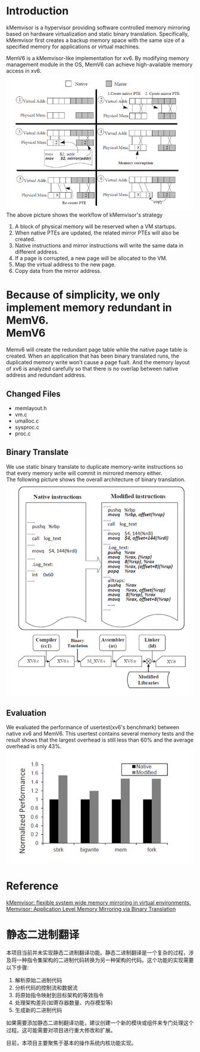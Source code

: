 Introduction
=========
kMemvisor is a hypervisor providing software controlled memory mirroring based on hardware virtualization and static binary translation. Specifically, kMemvisor first creates a backup memory space with the same size of a specified memory for applications or virtual machines.  

MemV6 is a kMemvisor-like implementation for xv6. By modifying memory management module in the OS, MemV6 can achieve high-available memory access in xv6.   
![workflow](pic/workflow.png)  
The above picture shows the workflow of kMemvisor's strategy  
1. A block of physical memory will be reserved when a VM startups.  
2. When native PTEs are updated, the related mirror PTEs will also be created.  
3. Native instructions and mirror instructions will write the same data in different address.  
4. If a page is corrupted, a new page will be allocated to the VM.  
5. Map the virtual address to the new page.  
6. Copy data from the mirror address.  

Because of simplicity, we only implement memory redundant in MemV6.  
MemV6
=========
Memv6 will create the redundant page table while the native page table is created. When an application that has been binary translated runs, the duplicated memory write won't cause a page fualt. And the memory layout of xv6 is analyzed carefully so that there is no overlap between native address and redundant address.

Changed Files
---------
+ memlayout.h
+ vm.c
+ umalloc.c
+ sysproc.c
+ proc.c 
  
Binary Translate
----------
We use static binary translate to duplicate memory-write instructions so that every memory write will commit in mirrored memory either.  
The following picture shows the overall architecture of binary translation.  
![bt](pic/bt.png)  

Evaluation
----------
We evaluated the performance of usertest(xv6's benchmark) between native xv6 and MemV6. This usertest contains several memory tests and the result shows that the largest overhead is still less than 60% and the average overhead is only 43%.  
![evaluation](pic/evaluation.png)
  
Reference
=========
[kMemvisor: flexible system wide memory mirroring in virtual environments.](http://dl.acm.org/citation.cfm?doid=2462902.2462910)  
[Memvisor: Application Level Memory Mirroring via Binary Translation](http://ieeexplore.ieee.org/xpl/articleDetails.jsp?tp=&arnumber=6337823)

# 静态二进制翻译

本项目当前并未实现静态二进制翻译功能。静态二进制翻译是一个复杂的过程，涉及将一种指令集架构的二进制代码转换为另一种架构的代码。这个功能的实现需要以下步骤:

1. 解析原始二进制代码
2. 分析代码的控制流和数据流
3. 将原始指令映射到目标架构的等效指令
4. 处理架构差异(如寄存器数量、内存模型等)
5. 生成新的二进制代码

如果需要添加静态二进制翻译功能，建议创建一个新的模块或组件来专门处理这个过程。这可能需要对项目进行重大修改和扩展。

目前，本项目主要聚焦于基本的操作系统内核功能实现。